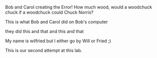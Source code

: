 
Bob and Carol creating the Error!
How much wood, would a woodchuck chuck if a woodchuck could Chuck Norris?

This is what Bob and Carol did on Bob's computer 

they did this and that and this and that

My name is wilfried but I either go by Will or Fried ;)

This is our second attempt at this lab.